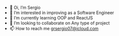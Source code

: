 - 👋 Oi, I’m Sergio
- 👀 I’m interested in improving as a Software Engineer
- 🌱 I’m currently learning OOP and ReactJS
- 💞️ I’m looking to collaborate on Any type of project
- 📫 How to reach me grsergio07@icloud.com

<!---
Grsergio7/Grsergio7 is a ✨ special ✨ repository because its `README.md` (this file) appears on your GitHub profile.
You can click the Preview link to take a look at your changes.
--->

